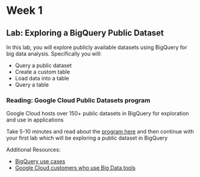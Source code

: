 # Week 1

## Lab: Exploring a BigQuery Public Dataset
In this lab, you will explore publicly available datasets using BigQuery for big data analysis. Specifically you will:

- Query a public dataset
- Create a custom table
- Load data into a table
- Query a table


### Reading: Google Cloud Public Datasets program
Google Cloud hosts over 150+ public datasets in BigQuery for exploration and use in applications

Take 5-10 minutes and read about the [program here](https://services.google.com/fh/files/misc/public_datasets_one_pager.pdf) and then continue with your first lab which will be exploring a public dataset in BigQuery

Additional Resources:

- [BigQuery use cases](https://cloud.google.com/bigquery/#bigquery-solutions-and-use-cases)
- [Google Cloud customers who use Big Data tools](https://cloud.google.com/customers/#/products=Big_Data_Analytics)

